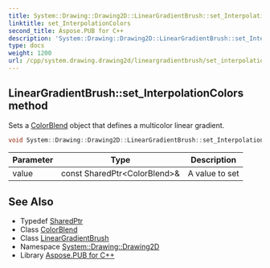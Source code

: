 ```yaml
---
title: System::Drawing::Drawing2D::LinearGradientBrush::set_InterpolationColors method
linktitle: set_InterpolationColors
second_title: Aspose.PUB for C++
description: 'System::Drawing::Drawing2D::LinearGradientBrush::set_InterpolationColors method. Sets a ColorBlend object that defines a multicolor linear gradient in C++.'
type: docs
weight: 1200
url: /cpp/system.drawing.drawing2d/lineargradientbrush/set_interpolationcolors/
---
```

## LinearGradientBrush::set_InterpolationColors method


Sets a [ColorBlend](../../colorblend/) object that defines a multicolor linear gradient.

```cpp
void System::Drawing::Drawing2D::LinearGradientBrush::set_InterpolationColors(const SharedPtr<ColorBlend> &value)
```


| Parameter | Type | Description |
| --- | --- | --- |
| value | const SharedPtr\<ColorBlend\>\& | A value to set |

## See Also

* Typedef [SharedPtr](../../../system/sharedptr/)
* Class [ColorBlend](../../colorblend/)
* Class [LinearGradientBrush](../)
* Namespace [System::Drawing::Drawing2D](../../)
* Library [Aspose.PUB for C++](../../../)

